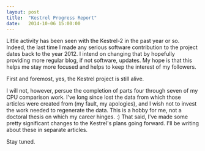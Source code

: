 ```yaml
---
layout: post
title:  "Kestrel Progress Report"
date:   2014-10-06 15:00:00
---
```


Little activity has been seen with the Kestrel-2 in the past year or so.
Indeed, the last time I made any serious software contribution to the project dates back to the year 2012.
I intend on changing that by hopefully providing more regular blog, if not software, updates.
My hope is that this helps me stay more focused and helps to keep the interest of my followers.

First and foremost, yes, the Kestrel project is still alive.

I will not, however, persue the completion of parts four through seven of my CPU comparison work.
I've long since lost the data from which those articles were created from (my fault, my apologies), and
I wish not to invest the work needed to regenerate the data.
This is a hobby for me, not a doctoral thesis on which my career hinges.  :)
That said, I've made some pretty significant changes to the Kestrel's plans going forward.
I'll be writing about these in separate articles.

Stay tuned.
